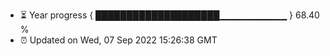 - ⏳ Year progress { ████████████████████▁▁▁▁▁▁▁▁▁▁ } 68.40 %
- ⏰ Updated on Wed, 07 Sep 2022 15:26:38 GMT

